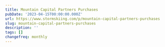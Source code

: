 ```yaml
---
title: Mountain Capital Partners Purchases
pubDate: '2023-04-15T00:00:00.000Z'
url: https://www.stormskiing.com/p/mountain-capital-partners-purchases
slug: mountain-capital-partners-purchases
description: ''
tags: []
changefreq: monthly
---
```


<!-- Add post content below -->
